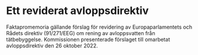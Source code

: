 # Ett reviderat avloppsdirektiv

Faktapromemoria gällande förslag för revidering av Europaparlamentets och Rådets direktiv (91/271/EEG) om rening av avloppsvatten från tätbebyggelse. Kommissionen presenterade förslaget till omarbetat avloppsdirektiv den 26 oktober 2022.
